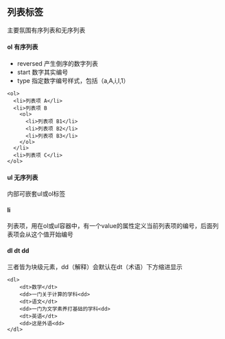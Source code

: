 ## 列表标签

主要氛围有序列表和无序列表

#### ol 有序列表 
* reversed 产生倒序的数字列表
* start 数字其实编号
* type 指定数字编号样式，包括（a,A,i,I,1）

```
<ol>
  <li>列表项 A</li>
  <li>列表项 B
    <ol>
      <li>列表项 B1</li>
      <li>列表项 B2</li>
      <li>列表项 B3</li>
    </ol>
  </li>
  <li>列表项 C</li>
</ol>
```

#### ul 无序列表
内部可嵌套ul或ol标签

#### li
列表项，用在ol或ul容器中，有一个value的属性定义当前列表项的编号，后面列表项会从这个值开始编号

#### dl dt dd
三者皆为块级元素，dd（解释）会默认在dt（术语）下方缩进显示
```
<dl>
    <dt>数学</dt>
    <dd>一门关于计算的学科<dd>
    <dt>语文</dt>
    <dd>一门为文学素养打基础的学科<dd>
    <dt>英语</dt>
    <dd>这是外语<dd>
</dl>
```
